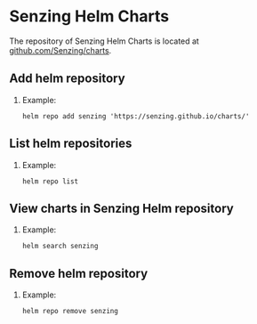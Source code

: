 # Senzing Helm Charts

The repository of Senzing Helm Charts is located at
[github.com/Senzing/charts](https://github.com/senzing-garage/charts).

## Add helm repository

1. Example:

    ```console
    helm repo add senzing 'https://senzing.github.io/charts/'
    ```

## List helm repositories

1. Example:

    ```console
    helm repo list
    ```

## View charts in Senzing Helm repository

1. Example:

    ```console
    helm search senzing
    ```

## Remove helm repository

1. Example:

    ```console
    helm repo remove senzing
    ```